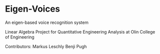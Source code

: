 # Eigen-Voices
An eigen-based voice recognition system

Linear Algebra Project for Quantitative Engineering Analysis at Olin College of Engineering

Contributors:
Markus Leschly
Benji Pugh
